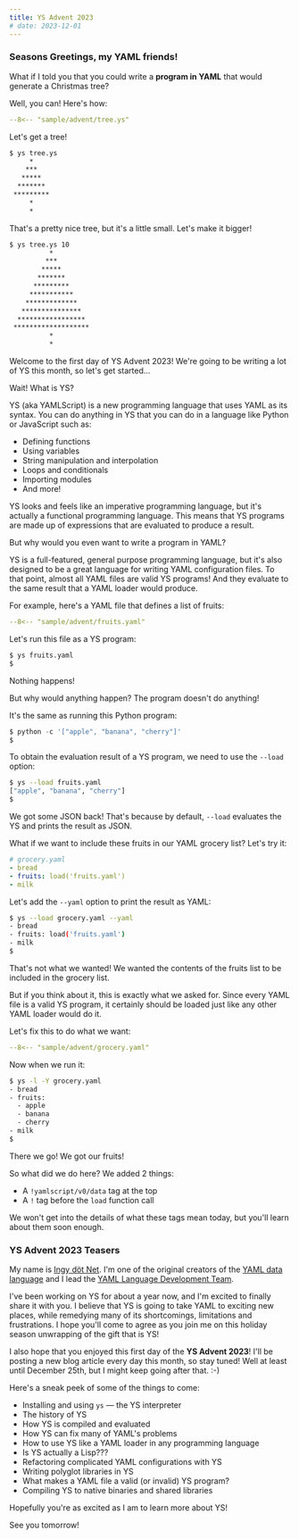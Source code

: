 ```yaml
---
title: YS Advent 2023
# date: 2023-12-01
---
```


### Seasons Greetings, my YAML friends!

What if I told you that you could write a **program in YAML** that would
generate a Christmas tree?

Well, you can! Here's how:

```yaml
--8<-- "sample/advent/tree.ys"
```

Let's get a tree!

```bash
$ ys tree.ys
     *
    ***
   *****
  *******
 *********
     *
     *
```

That's a pretty nice tree, but it's a little small. Let's make it bigger!

```bash
$ ys tree.ys 10
          *
         ***
        *****
       *******
      *********
     ***********
    *************
   ***************
  *****************
 *******************
          *
          *
```

Welcome to the first day of YS Advent 2023!
We're going to be writing a lot of YS this month, so let's get started…

Wait! What is YS?

YS (aka YAMLScript) is a new programming language that uses YAML as its syntax.
You can do anything in YS that you can do in a language like Python or
JavaScript such as:

* Defining functions
* Using variables
* String manipulation and interpolation
* Loops and conditionals
* Importing modules
* And more!

YS looks and feels like an imperative programming language, but it's actually a
functional programming language.
This means that YS programs are made up of expressions that are evaluated to
produce a result.

But why would you even want to write a program in YAML?

YS is a full-featured, general purpose programming language, but it's also
designed to be a great language for writing YAML configuration files.
To that point, almost all YAML files are valid YS programs!
And they evaluate to the same result that a YAML loader would produce.

For example, here's a YAML file that defines a list of fruits:

```yaml
--8<-- "sample/advent/fruits.yaml"
```

Let's run this file as a YS program:
```bash
$ ys fruits.yaml
$
```

Nothing happens!

But why would anything happen? The program doesn't do anything!

It's the same as running this Python program:
```python
$ python -c '["apple", "banana", "cherry"]'
$
```

To obtain the evaluation result of a YS program, we need to use the `--load`
option:
```bash
$ ys --load fruits.yaml
["apple", "banana", "cherry"]
$
```

We got some JSON back!
That's because by default, `--load` evaluates the YS and prints the result as
JSON.

What if we want to include these fruits in our YAML grocery list?
Let's try it:

```yaml
# grocery.yaml
- bread
- fruits: load('fruits.yaml')
- milk
```

Let's add the `--yaml` option to print the result as YAML:

```bash
$ ys --load grocery.yaml --yaml
- bread
- fruits: load('fruits.yaml')
- milk
$
```

That's not what we wanted!
We wanted the contents of the fruits list to be included in the grocery list.

But if you think about it, this is exactly what we asked for.
Since every YAML file is a valid YS program, it certainly should be loaded just
like any other YAML loader would do it.

Let's fix this to do what we want:

```yaml
--8<-- "sample/advent/grocery.yaml"
```

Now when we run it:

```bash
$ ys -l -Y grocery.yaml
- bread
- fruits:
  - apple
  - banana
  - cherry
- milk
$
```

There we go! We got our fruits!

So what did we do here?
We added 2 things:
* A `!yamlscript/v0/data` tag at the top
* A `!` tag before the `load` function call

We won't get into the details of what these tags mean today, but you'll learn
about them soon enough.


### YS Advent 2023 Teasers

My name is [Ingy döt Net](https://github.com/ingydotnet).
I'm one of the original creators of the [YAML data language](
https://yaml.org/) and I lead the [YAML Language Development Team](
https://yaml.org/spec/1.2.2/ext/team/).

I've been working on YS for about a year now, and I'm excited to finally share
it with you.
I believe that YS is going to take YAML to exciting new places, while remedying
many of its shortcomings, limitations and frustrations.
I hope you'll come to agree as you join me on this holiday season unwrapping of
the gift that is YS!

I also hope that you enjoyed this first day of the **YS Advent 2023**!
I'll be posting a new blog article every day this month, so stay tuned!
Well at least until December 25th, but I might keep going after that. :-)

Here's a sneak peek of some of the things to come:

* Installing and using `ys` — the YS interpreter
* The history of YS
* How YS is compiled and evaluated
* How YS can fix many of YAML's problems
* How to use YS like a YAML loader in any programming language
* Is YS actually a Lisp???
* Refactoring complicated YAML configurations with YS
* Writing polyglot libraries in YS
* What makes a YAML file a valid (or invalid) YS program?
* Compiling YS to native binaries and shared libraries

Hopefully you're as excited as I am to learn more about YS!

See you tomorrow!

